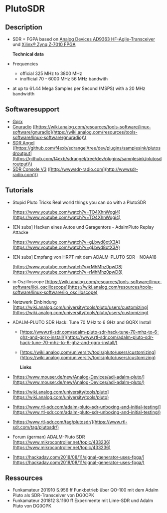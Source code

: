 # PlutoSDR

## Description

* SDR + FGPA based on [Analog Devices AD9363 HF-Agile-Transceiver](http://www.analog.com/en/products/rf-microwave/integrated-transceivers-transmitters-receivers/wideband-transceivers-ic/ad9363.html) und [Xilinx® Zynq Z-7010 FPGA](https://github.com/aueb/automotivesec/wiki/Xilinx-Zynq-Z-7010-FPGA)

  **Technical data**

* Frequencies
  * official  325 MHz to 3800 MHz
  * inofficial 70 - 6000 MHz  56 MHz bandwith
* at up to 61.44 Mega Samples per Second \(MSPS\) with a 20 MHz bandwidth

## Softwaresupport

* [Gqrx](http://gqrx.dk/supported-hardware#plutosdr)
* [Gnuradio](Gnuradio) \([https://wiki.analog.com/resources/tools-software/linux-software/gnuradio](https://wiki.analog.com/resources/tools-software/linux-software/gnuradio)\)
* [SDR Angel](SDRAngel) \([https://github.com/f4exb/sdrangel/tree/dev/plugins/samplesink/plutosdroutput](https://github.com/f4exb/sdrangel/tree/dev/plugins/samplesink/plutosdroutput)\)
* [SDR Console V3](SDR_Console) \([http://wwwsdr-radio.com](http://wwwsdr-radio.com)\)

## Tutorials

* Stupid Pluto Tricks Real world things you can do with a PlutoSDR 

  [https://www.youtube.com/watch?v=TO4XhnWogi4](https://www.youtube.com/watch?v=TO4XhnWogi4)

* \[EN subs\] Hacken eines Autos und Garagentors - AdalmPluto Replay Attacke 

  [https://www.youtube.com/watch?v=gLbwd8otX3A](https://www.youtube.com/watch?v=gLbwd8otX3A)

* \[EN subs\] Empfang von HRPT mit dem ADALM-PLUTO SDR - NOAA18 

  [https://www.youtube.com/watch?v=rMhMhz0pwD8](https://www.youtube.com/watch?v=rMhMhz0pwD8)

* io Oszilloscope [https://wiki.analog.com/resources/tools-software/linux-software/iio\_oscilloscope](https://wiki.analog.com/resources/tools-software/linux-software/iio_oscilloscope)
* Netzwerk Einbindung [https://wiki.analog.com/university/tools/pluto/users/customizing](https://wiki.analog.com/university/tools/pluto/users/customizing) 
* ADALM-PLUTO SDR Hack: Tune 70 MHz to 6 GHz and GQRX Install
  * [https://www.rtl-sdr.com/adalm-pluto-sdr-hack-tune-70-mhz-to-6-ghz-and-gqrx-install/](https://www.rtl-sdr.com/adalm-pluto-sdr-hack-tune-70-mhz-to-6-ghz-and-gqrx-install/)
  * [https://wiki.analog.com/university/tools/pluto/users/customizing](https://wiki.analog.com/university/tools/pluto/users/customizing)

    **Links**
* [https://www.mouser.de/new/Analog-Devices/adi-adalm-pluto/](https://www.mouser.de/new/Analog-Devices/adi-adalm-pluto/)
* [https://wiki.analog.com/university/tools/pluto](https://wiki.analog.com/university/tools/pluto)
* [https://www.rtl-sdr.com/adalm-pluto-sdr-unboxing-and-initial-testing/](https://www.rtl-sdr.com/adalm-pluto-sdr-unboxing-and-initial-testing/)
* [https://www.rtl-sdr.com/tag/plutosdr/](https://www.rtl-sdr.com/tag/plutosdr/)
* Forum \(german\) ADALM-Pluto SDR [https://www.mikrocontroller.net/topic/433236](https://www.mikrocontroller.net/topic/433236)
* [https://hackaday.com/2018/08/11/signal-generator-uses-fpga/](https://hackaday.com/2018/08/11/signal-generator-uses-fpga/)

## Ressources

* Funkamateur 201910 S.956 ff Funkbetrieb über QO-100 mit dem Adalm Pluto als SDR-Transceiver von DG0OPK
* Funkamateur 201812 S.1160 ff Experimente mit Lime-SDR und Adalm Pluto von DG0OPK

